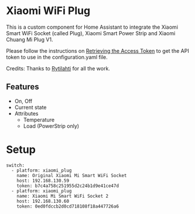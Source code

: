 # Xiaomi WiFi Plug

This is a custom component for Home Assistant to integrate the Xiaomi Smart WiFi Socket (called Plug), Xiaomi Smart Power Strip and Xiaomi Chuang Mi Plug V1.

Please follow the instructions on [Retrieving the Access Token](https://home-assistant.io/components/xiaomi/#retrieving-the-access-token) to get the API token to use in the configuration.yaml file.

Credits: Thanks to [Rytilahti](https://github.com/rytilahti/python-miio) for all the work.

## Features
* On, Off
* Current state
* Attributes
  - Temperature
  - Load (PowerStrip only)

# Setup

```
switch:
  - platform: xiaomi_plug
    name: Original Xiaomi Mi Smart WiFi Socket
    host: 192.168.130.59
    token: b7c4a758c251955d2c24b1d9e41ce47d
  - platform: xiaomi_plug
    name: Xiaomi Mi Smart WiFi Socket 2
    host: 192.168.130.60
    token: 0ed0fdccb2d0cd718108f18a447726a6
```

